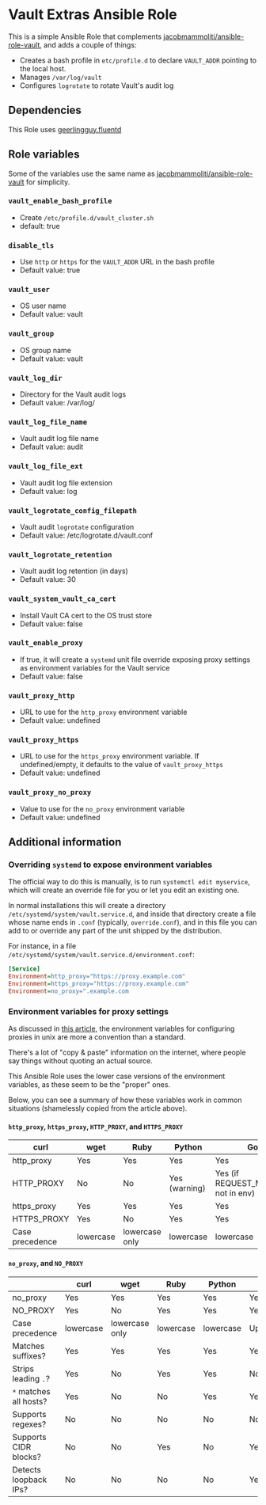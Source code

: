 # Vault Extras Ansible Role

This is a simple Ansible Role that complements [jacobmammoliti/ansible-role-vault](https://github.com/jacobmammoliti/ansible-role-vault), and adds a couple of things:

- Creates a bash profile in `etc/profile.d` to declare `VAULT_ADDR` pointing to the local host.
- Manages `/var/log/vault`
- Configures `logrotate` to rotate Vault's audit log

## Dependencies

This Role uses [geerlingguy.fluentd](https://galaxy.ansible.com/geerlingguy/fluentd)

## Role variables

Some of the variables use the same name as [jacobmammoliti/ansible-role-vault](https://github.com/jacobmammoliti/ansible-role-vault) for simplicity.

### `vault_enable_bash_profile`

- Create `/etc/profile.d/vault_cluster.sh`
- default: true

### `disable_tls`

- Use `http` or `https` for the `VAULT_ADDR` URL in the bash profile
- Default value: true

### `vault_user`

- OS user name
- Default value: vault

### `vault_group`

- OS group name
- Default value: vault

### `vault_log_dir`

- Directory for the Vault audit logs
- Default value: /var/log/

### `vault_log_file_name`

- Vault audit log file name
- Default value: audit

### `vault_log_file_ext`

- Vault audit log file extension
- Default value: log

### `vault_logrotate_config_filepath`

- Vault audit `logrotate` configuration
- Default value: /etc/logrotate.d/vault.conf

### `vault_logrotate_retention`

- Vault audit log retention (in days)
- Default value: 30

### `vault_system_vault_ca_cert`

- Install Vault CA cert to the OS trust store
- Default value: false

### `vault_enable_proxy`

- If true, it will create a `systemd` unit file override exposing proxy settings as environment variables for the Vault service
- Default value: false

### `vault_proxy_http`

- URL to use for the `http_proxy` environment variable
- Default value: undefined

### `vault_proxy_https`

- URL to use for the `https_proxy` environment variable. If undefined/empty, it defaults to the value of `vault_proxy_https`
- Default value: undefined

### `vault_proxy_no_proxy`

- Value to use for the `no_proxy` environment variable
- Default value: undefined

## Additional information

### Overriding `systemd` to expose environment variables

The official way to do this is manually, is to run `systemctl edit myservice`, which will create an override file for you or let you edit an existing one.

In normal installations this will create a directory `/etc/systemd/system/vault.service.d`, and inside that directory create a file whose name ends in `.conf` (typically, `override.conf`), and in this file you can add to or override any part of the unit shipped by the distribution.

For instance, in a file `/etc/systemd/system/vault.service.d/environment.conf`:

```ini
[Service]
Environment=http_proxy="https://proxy.example.com"
Environment=https_proxy="https://proxy.example.com"
Environment=no_proxy=".example.com
```

### Environment variables for proxy settings

As discussed in [this article](https://about.gitlab.com/blog/2021/01/27/we-need-to-talk-no-proxy/), the environment variables for configuring proxies in unix are more a convention than a standard.

There's a lot of "copy & paste" information on the internet, where people say things without quoting an actual source.

This Ansible Role uses the lower case versions of the environment variables, as these seem to be the "proper" ones.

Below, you can see a summary of how these variables work in common situations (shamelessly copied from the article above).

#### `http_proxy`, `https_proxy`, `HTTP_PROXY`, and  `HTTPS_PROXY`

| curl            | wget      | Ruby           | Python        | Go                                 |
|-----------------|-----------|----------------|---------------|------------------------------------|
| http_proxy      | Yes       | Yes            | Yes           | Yes                                |
| HTTP_PROXY      | No        | No             | Yes (warning) | Yes (if REQUEST_METHOD not in env) |
| https_proxy     | Yes       | Yes            | Yes           | Yes                                |
| HTTPS_PROXY     | Yes       | No             | Yes           | Yes                                |
| Case precedence | lowercase | lowercase only | lowercase     | lowercase                          |

#### `no_proxy`, and  `NO_PROXY`

|                        | curl      | wget           | Ruby      | Python    | Go        |
|------------------------|-----------|----------------|-----------|-----------|-----------|
| no_proxy               | Yes       | Yes            | Yes       | Yes       | Yes       |
| NO_PROXY               | Yes       | No             | Yes       | Yes       | Yes       |
| Case precedence        | lowercase | lowercase only | lowercase | lowercase | Uppercase |
| Matches suffixes?      | Yes       | Yes            | Yes       | Yes       | Yes       |
| Strips leading `.`?    | Yes       | No             | Yes       | Yes       | No        |
| `*` matches all hosts? | Yes       | No             | No        | Yes       | Yes       |
| Supports regexes?      | No        | No             | No        | No        | No        |
| Supports CIDR blocks?  | No        | No             | Yes       | No        | Yes       |
| Detects loopback IPs?  | No        | No             | No        | No        | Yes       |
